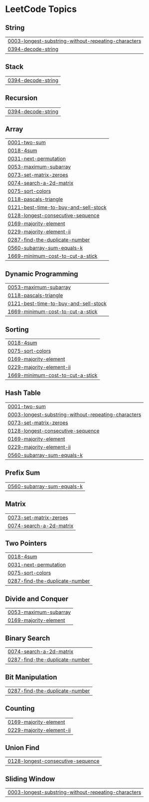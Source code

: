 <!---LeetCode Topics Start-->
# LeetCode Topics
## String
|  |
| ------- |
| [0003-longest-substring-without-repeating-characters](https://github.com/JohnNixon6972/Mastering-DSA/tree/master/0003-longest-substring-without-repeating-characters) |
| [0394-decode-string](https://github.com/JohnNixon6972/Mastering-DSA/tree/master/0394-decode-string) |
## Stack
|  |
| ------- |
| [0394-decode-string](https://github.com/JohnNixon6972/Mastering-DSA/tree/master/0394-decode-string) |
## Recursion
|  |
| ------- |
| [0394-decode-string](https://github.com/JohnNixon6972/Mastering-DSA/tree/master/0394-decode-string) |
## Array
|  |
| ------- |
| [0001-two-sum](https://github.com/JohnNixon6972/Mastering-DSA/tree/master/0001-two-sum) |
| [0018-4sum](https://github.com/JohnNixon6972/Mastering-DSA/tree/master/0018-4sum) |
| [0031-next-permutation](https://github.com/JohnNixon6972/Mastering-DSA/tree/master/0031-next-permutation) |
| [0053-maximum-subarray](https://github.com/JohnNixon6972/Mastering-DSA/tree/master/0053-maximum-subarray) |
| [0073-set-matrix-zeroes](https://github.com/JohnNixon6972/Mastering-DSA/tree/master/0073-set-matrix-zeroes) |
| [0074-search-a-2d-matrix](https://github.com/JohnNixon6972/Mastering-DSA/tree/master/0074-search-a-2d-matrix) |
| [0075-sort-colors](https://github.com/JohnNixon6972/Mastering-DSA/tree/master/0075-sort-colors) |
| [0118-pascals-triangle](https://github.com/JohnNixon6972/Mastering-DSA/tree/master/0118-pascals-triangle) |
| [0121-best-time-to-buy-and-sell-stock](https://github.com/JohnNixon6972/Mastering-DSA/tree/master/0121-best-time-to-buy-and-sell-stock) |
| [0128-longest-consecutive-sequence](https://github.com/JohnNixon6972/Mastering-DSA/tree/master/0128-longest-consecutive-sequence) |
| [0169-majority-element](https://github.com/JohnNixon6972/Mastering-DSA/tree/master/0169-majority-element) |
| [0229-majority-element-ii](https://github.com/JohnNixon6972/Mastering-DSA/tree/master/0229-majority-element-ii) |
| [0287-find-the-duplicate-number](https://github.com/JohnNixon6972/Mastering-DSA/tree/master/0287-find-the-duplicate-number) |
| [0560-subarray-sum-equals-k](https://github.com/JohnNixon6972/Mastering-DSA/tree/master/0560-subarray-sum-equals-k) |
| [1669-minimum-cost-to-cut-a-stick](https://github.com/JohnNixon6972/Mastering-DSA/tree/master/1669-minimum-cost-to-cut-a-stick) |
## Dynamic Programming
|  |
| ------- |
| [0053-maximum-subarray](https://github.com/JohnNixon6972/Mastering-DSA/tree/master/0053-maximum-subarray) |
| [0118-pascals-triangle](https://github.com/JohnNixon6972/Mastering-DSA/tree/master/0118-pascals-triangle) |
| [0121-best-time-to-buy-and-sell-stock](https://github.com/JohnNixon6972/Mastering-DSA/tree/master/0121-best-time-to-buy-and-sell-stock) |
| [1669-minimum-cost-to-cut-a-stick](https://github.com/JohnNixon6972/Mastering-DSA/tree/master/1669-minimum-cost-to-cut-a-stick) |
## Sorting
|  |
| ------- |
| [0018-4sum](https://github.com/JohnNixon6972/Mastering-DSA/tree/master/0018-4sum) |
| [0075-sort-colors](https://github.com/JohnNixon6972/Mastering-DSA/tree/master/0075-sort-colors) |
| [0169-majority-element](https://github.com/JohnNixon6972/Mastering-DSA/tree/master/0169-majority-element) |
| [0229-majority-element-ii](https://github.com/JohnNixon6972/Mastering-DSA/tree/master/0229-majority-element-ii) |
| [1669-minimum-cost-to-cut-a-stick](https://github.com/JohnNixon6972/Mastering-DSA/tree/master/1669-minimum-cost-to-cut-a-stick) |
## Hash Table
|  |
| ------- |
| [0001-two-sum](https://github.com/JohnNixon6972/Mastering-DSA/tree/master/0001-two-sum) |
| [0003-longest-substring-without-repeating-characters](https://github.com/JohnNixon6972/Mastering-DSA/tree/master/0003-longest-substring-without-repeating-characters) |
| [0073-set-matrix-zeroes](https://github.com/JohnNixon6972/Mastering-DSA/tree/master/0073-set-matrix-zeroes) |
| [0128-longest-consecutive-sequence](https://github.com/JohnNixon6972/Mastering-DSA/tree/master/0128-longest-consecutive-sequence) |
| [0169-majority-element](https://github.com/JohnNixon6972/Mastering-DSA/tree/master/0169-majority-element) |
| [0229-majority-element-ii](https://github.com/JohnNixon6972/Mastering-DSA/tree/master/0229-majority-element-ii) |
| [0560-subarray-sum-equals-k](https://github.com/JohnNixon6972/Mastering-DSA/tree/master/0560-subarray-sum-equals-k) |
## Prefix Sum
|  |
| ------- |
| [0560-subarray-sum-equals-k](https://github.com/JohnNixon6972/Mastering-DSA/tree/master/0560-subarray-sum-equals-k) |
## Matrix
|  |
| ------- |
| [0073-set-matrix-zeroes](https://github.com/JohnNixon6972/Mastering-DSA/tree/master/0073-set-matrix-zeroes) |
| [0074-search-a-2d-matrix](https://github.com/JohnNixon6972/Mastering-DSA/tree/master/0074-search-a-2d-matrix) |
## Two Pointers
|  |
| ------- |
| [0018-4sum](https://github.com/JohnNixon6972/Mastering-DSA/tree/master/0018-4sum) |
| [0031-next-permutation](https://github.com/JohnNixon6972/Mastering-DSA/tree/master/0031-next-permutation) |
| [0075-sort-colors](https://github.com/JohnNixon6972/Mastering-DSA/tree/master/0075-sort-colors) |
| [0287-find-the-duplicate-number](https://github.com/JohnNixon6972/Mastering-DSA/tree/master/0287-find-the-duplicate-number) |
## Divide and Conquer
|  |
| ------- |
| [0053-maximum-subarray](https://github.com/JohnNixon6972/Mastering-DSA/tree/master/0053-maximum-subarray) |
| [0169-majority-element](https://github.com/JohnNixon6972/Mastering-DSA/tree/master/0169-majority-element) |
## Binary Search
|  |
| ------- |
| [0074-search-a-2d-matrix](https://github.com/JohnNixon6972/Mastering-DSA/tree/master/0074-search-a-2d-matrix) |
| [0287-find-the-duplicate-number](https://github.com/JohnNixon6972/Mastering-DSA/tree/master/0287-find-the-duplicate-number) |
## Bit Manipulation
|  |
| ------- |
| [0287-find-the-duplicate-number](https://github.com/JohnNixon6972/Mastering-DSA/tree/master/0287-find-the-duplicate-number) |
## Counting
|  |
| ------- |
| [0169-majority-element](https://github.com/JohnNixon6972/Mastering-DSA/tree/master/0169-majority-element) |
| [0229-majority-element-ii](https://github.com/JohnNixon6972/Mastering-DSA/tree/master/0229-majority-element-ii) |
## Union Find
|  |
| ------- |
| [0128-longest-consecutive-sequence](https://github.com/JohnNixon6972/Mastering-DSA/tree/master/0128-longest-consecutive-sequence) |
## Sliding Window
|  |
| ------- |
| [0003-longest-substring-without-repeating-characters](https://github.com/JohnNixon6972/Mastering-DSA/tree/master/0003-longest-substring-without-repeating-characters) |
<!---LeetCode Topics End-->
